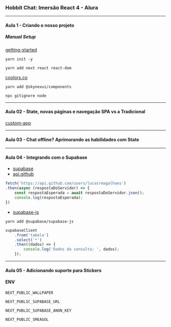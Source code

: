 ### Hobbit Chat: Imersão React 4 - Alura

<hr>

#### Aula 1 - Criando o nosso projeto

##### Manual Setup
[getting-started](https://nextjs.org/docs/getting-started)

```
yarn init -y
```

```
yarn add next react react-dom
```

[coolors.co](https://coolors.co/)


```
yarn add @skynexui/components
```

```
npx gitignore node
```

<hr>

#### Aula 02 - State, novas páginas e navegação SPA vs a Tradicional

[custom-app](https://nextjs.org/docs/advanced-features/custom-app)

<hr>

#### Aula 03 - Chat offline? Aprimorando as habilidades com State

<hr>

#### Aula 04 - Integrando com o Supabase
* [supabase](https://supabase.com/)
* [api.github](https://api.github.com/users/lucasrmagalhaes)

```javascript
fetch('https://api.github.com/users/lucasrmagalhaes')
.then(async (respostaDoServidor) => {
    const respostaEsperada = await respostaDoServidor.json();
    console.log(respostaEsperada);
})
```

* [supabase-js](https://github.com/supabase/supabase-js)

```
yarn add @supabase/supabase-js
```

```js
supabaseClient
    .from('tabela')
    .select('*')
    .then((dados) => {
        console.log('Dados da consulta: ', dados);
    });

```

<hr>

#### Aula 05 - Adicionando suporte para Stickers


#### ENV
```
NEXT_PUBLIC_WALLPAPER
```

```
NEXT_PUBLIC_SUPABASE_URL
```

```
NEXT_PUBLIC_SUPABASE_ANON_KEY
```

```
NEXT_PUBLIC_SMEAGOL
```